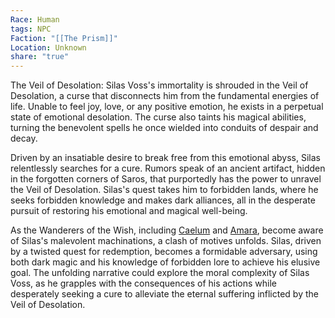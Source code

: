```yaml
---
Race: Human
tags: NPC
Faction: "[[The Prism]]"
Location: Unknown
share: "true"
---
```


The Veil of Desolation: Silas Voss's immortality is shrouded in the Veil of Desolation, a curse that disconnects him from the fundamental energies of life. Unable to feel joy, love, or any positive emotion, he exists in a perpetual state of emotional desolation. The curse also taints his magical abilities, turning the benevolent spells he once wielded into conduits of despair and decay.

Driven by an insatiable desire to break free from this emotional abyss, Silas relentlessly searches for a cure. Rumors speak of an ancient artifact, hidden in the forgotten corners of Saros, that purportedly has the power to unravel the Veil of Desolation. Silas's quest takes him to forbidden lands, where he seeks forbidden knowledge and makes dark alliances, all in the desperate pursuit of restoring his emotional and magical well-being.

As the Wanderers of the Wish, including [Caelum](../../../History%20&%20Lore/Legends/Caelum.md) and [Amara](../../../Maps%20&%20Geography/Cities%20&%20Towns/Pyrris/NPCs/Queen%20Amara.md), become aware of Silas's malevolent machinations, a clash of motives unfolds. Silas, driven by a twisted quest for redemption, becomes a formidable adversary, using both dark magic and his knowledge of forbidden lore to achieve his elusive goal. The unfolding narrative could explore the moral complexity of Silas Voss, as he grapples with the consequences of his actions while desperately seeking a cure to alleviate the eternal suffering inflicted by the Veil of Desolation.